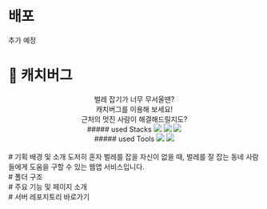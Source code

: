 # 배포
추가 예정
<br>
# 🐞 캐치버그
<div align="center">
  벌레 잡기가 너무 무서울땐?
  <br>캐치버그를 이용해 보세요!
  <br>근처의 멋진 사람이 해결해드릴지도?
  <br>
  ##### used Stacks
  <img src="https://img.shields.io/badge/React-61DAFB?style=for-the-badge&logo=React&logoColor=black">
  <img src="https://img.shields.io/badge/Next-000000?style=for-the-badge&logo=Next&logoColor=white">
  <img src="https://img.shields.io/badge/TypeScript-3178C6?style=for-the-badge&logo=TypeScript&logoColor=white">
  <br>
  ##### used Tools
  <img src="https://img.shields.io/badge/Amazon%20EC2-FF9900?style=for-the-badge&logo=Amazon%20EC2&logoColor=white">
  <img src="https://img.shields.io/badge/Docker-2496ED?style=for-the-badge&logo=Docker&logoColor=white">
</div>
<br>
# 기획 배경 및 소개
도저히 혼자 벌레를 잡을 자신이 없을 때, 벌레를 잘 잡는 동네 사람들에게 도움을 구할 수 있는 웹앱 서비스입니다.
<br>
# 폴더 구조
<br>
# 주요 기능 및 페이지 소개
<br>
# 서버 레포지토리 바로가기

